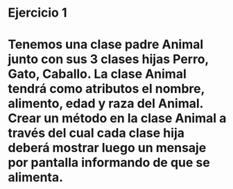 <h1>Ejercicio 1<h1>
Tenemos una clase padre Animal junto con sus 3 clases hijas Perro, Gato, Caballo.
La clase Animal tendrá como atributos el nombre, alimento, edad y raza del Animal.
Crear un método en la clase Animal a través del cual cada clase hija deberá mostrar luego un
  mensaje por pantalla informando de que se alimenta. 
